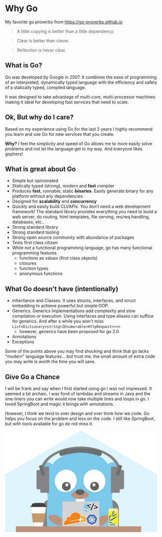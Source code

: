 # Why Go

My favorite go proverbs from https://go-proverbs.github.io

> A little copying is better than a little dependency.

> Clear is better than clever.

> Reflection is never clear.

## What is Go?

Go was developed by Google in 2007. It combines the ease of programming of an interpreted, dynamically typed language
with the efficiency and safety of a statically typed, compiled language.

It was designed to take advantage of multi-core, multi-processor machines making it ideal for developing fast services
that need to scale.

## Ok, But why do I care?
Based on my experience using Go for the last 2 years I highly recommend you learn and use Go for new services that you
create. 

**Why?** I feel the simplicity and speed of Go allows me to more easily solve problems and not let the language get in my way.
And everyone likes gophers!


## What is great about Go
- Simple but opinionated
- Statically typed (strong), modern and **fast** compiler
- Produces **fast**, runnable, static **binaries**. Easily generate binary for any platform without any dependencies
- Designed for **scalability** and **concurrency**
- Quickly and easily build CLI/APIs. You don’t need a web development framework! The standard library provides everything 
you need to build a web server, do routing, html templates, file serving, res/req handling, databases, etc..
- Strong standard library
- Strong standard tooling
- Strong open source community with abundance of packages
- Tests first class citizen
- While not a functional programming language, go has many functional programming features
    - functions as values (first class objects)
    - closures
    - function types
    - anonymous functions
    

## What Go doesn't have (intentionally)
- Inheritance and Classes. It uses structs, interfaces, and struct embedding to achieve powerful but simple OOP.
- Generics. Generics implementations add complexity and slow compilation or execution. Using interfaces and type aliases 
can suffice for generics. And after a while you won't miss `List<Dictionary<string<IEnumerable<HttpRequest>>>>`
  - however, generics have been proposed for go 2.0
- Annotations
- Exceptions

Some of the points above you may find shocking and think that go lacks "modern" language features... but trust me, the
small amount of extra code you may write is worth the time you will save.

## Give Go a Chance

I will be frank and say when I first started using go I was not impressed. It seemed a bit archaic. I was fond of 
lambdas and streams in Java and the one-liners you can write would now take multiple lines and loops in go. I loved SpringBoot
and magic it brings with annotations. 

However, I think we tend to over design and over think how we code. Go helps you focus on the problem and less on the code.
I still like SpringBoot, but with tools available for go do not miss it.
 

![oo-dev](images/go-dev.jpeg)